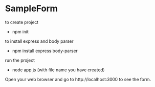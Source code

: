  # SampleForm
 
to create project
- npm init

to install express and body parser
- npm install express body-parser

run the project
- node app.js (with file name you have created)


Open your web browser and go to http://localhost:3000 to see the form. 
